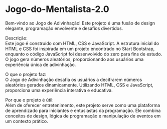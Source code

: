 # Jogo-do-Mentalista-2.0


Bem-vindo ao Jogo de Adivinhação! Este projeto é uma fusão de design elegante, programação envolvente e desafios divertidos.

Descrição:  
Este jogo é construído com HTML, CSS e JavaScript. A estrutura inicial do HTML e CSS foi inspirada em um projeto encontrado no Start Bootstrap, enquanto o código JavaScript foi desenvolvido do zero para fins de estudo. O jogo gera números aleatórios, proporcionando aos usuários uma experiência única de adivinhação.

O que o projeto faz:  
O Jogo de Adivinhação desafia os usuários a decifrarem números aleatórios gerados dinamicamente. Utilizando HTML, CSS e JavaScript, proporciona uma experiência interativa e educativa.

Por que o projeto é útil:  
Além de oferecer entretenimento, este projeto serve como uma plataforma de aprendizado para iniciantes e entusiastas da programação. Ele combina conceitos de design, lógica de programação e manipulação de eventos em um contexto prático.
